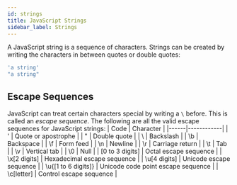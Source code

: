 ```yaml
---
id: strings
title: JavaScript Strings
sidebar_label: Strings
---
```


A JavaScript string is a sequence of characters. Strings can be created by writing the characters in between quotes or double quotes:
```javascript
'a string'
"a string"
```

## Escape Sequences
JavaScript can treat certain characters special by writing a `\` before. This is called an *escape sequence*. The following are all the valid escape sequences for JavaScript strings:
| Code | Character  |
|------|------------|
| \'   | Quote or apostrophe |
| \"   | Double quote |
| \\   | Backslash  |
| \b   | Backspace  |
| \f   | Form feed  |
| \n   | Newline    |
| \r   | Carriage return |
| \t   | Tab        |
| \v   | Vertical tab |
| \0   | Null       |
| \[0 to 3 digits] | Octal escape sequence |
| \x[2 digits] | Hexadecimal escape sequence |
| \u[4 digits] | Unicode escape sequence |
| \u{[1 to 6 digits]} | Unicode code point escape sequence |
| \c[letter] | Control escape sequence |


